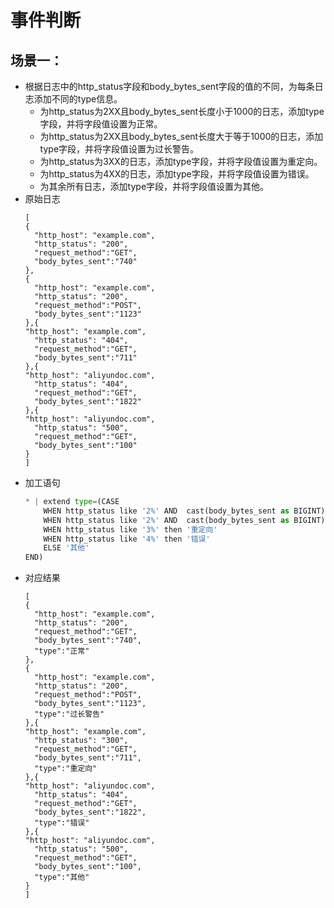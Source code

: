 # 事件判断

## 场景一：
* 根据日志中的http_status字段和body_bytes_sent字段的值的不同，为每条日志添加不同的type信息。
  * 为http_status为2XX且body_bytes_sent长度小于1000的日志，添加type字段，并将字段值设置为正常。
  * 为http_status为2XX且body_bytes_sent长度大于等于1000的日志，添加type字段，并将字段值设置为过长警告。
  * 为http_status为3XX的日志，添加type字段，并将字段值设置为重定向。
  * 为http_status为4XX的日志，添加type字段，并将字段值设置为错误。
  * 为其余所有日志，添加type字段，并将字段值设置为其他。
* 原始日志
  ```
  [
  {
    "http_host": "example.com",
    "http_status": "200",
    "request_method":"GET",
    "body_bytes_sent":"740"
  },
  {
    "http_host": "example.com",
    "http_status": "200",
    "request_method":"POST",
    "body_bytes_sent":"1123"
  },{
  "http_host": "example.com",
    "http_status": "404",
    "request_method":"GET",
    "body_bytes_sent":"711"
  },{
  "http_host": "aliyundoc.com",
    "http_status": "404",
    "request_method":"GET",
    "body_bytes_sent":"1822"
  },{
  "http_host": "aliyundoc.com",
    "http_status": "500",
    "request_method":"GET",
    "body_bytes_sent":"100"
  } 
  ]
  ```
* 加工语句
  ```python
  * | extend type=(CASE
      WHEN http_status like '2%' AND  cast(body_bytes_sent as BIGINT) < 1000 then '正常'
      WHEN http_status like '2%' AND  cast(body_bytes_sent as BIGINT) >= 1000 then '过长警告'
      WHEN http_status like '3%' then '重定向'
      WHEN http_status like '4%' then '错误'
      ELSE '其他'
  END)
  ```
* 对应结果
  ```
  [
  {
    "http_host": "example.com",
    "http_status": "200",
    "request_method":"GET",
    "body_bytes_sent":"740",
    "type":"正常"
  },
  {
    "http_host": "example.com",
    "http_status": "200",
    "request_method":"POST",
    "body_bytes_sent":"1123",
    "type":"过长警告"
  },{
  "http_host": "example.com",
    "http_status": "300",
    "request_method":"GET",
    "body_bytes_sent":"711",
    "type":"重定向"
  },{
  "http_host": "aliyundoc.com",
    "http_status": "404",
    "request_method":"GET",
    "body_bytes_sent":"1822",
    "type":"错误"
  },{
  "http_host": "aliyundoc.com",
    "http_status": "500",
    "request_method":"GET",
    "body_bytes_sent":"100",
    "type":"其他"
  } 
  ]
  ```
